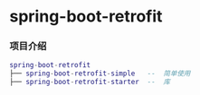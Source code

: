 # spring-boot-retrofit

### 项目介绍
> 

``` lua
spring-boot-retrofit
├── spring-boot-retrofit-simple   --  简单使用
├── spring-boot-retrofit-starter  --  库
```


